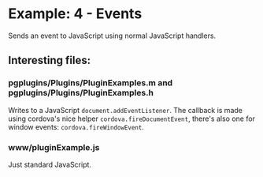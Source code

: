 # Example: 4 - Events

Sends an event to JavaScript using normal JavaScript handlers.

## Interesting files:

### pgplugins/Plugins/PluginExamples.m and pgplugins/Plugins/PluginExamples.h
Writes to a JavaScript `document.addEventListener`. The callback is 
made using cordova's nice helper `cordova.fireDocumentEvent`, there's 
also one for window events: `cordova.fireWindowEvent`.

### www/pluginExample.js
Just standard JavaScript.
